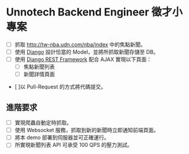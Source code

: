 # Unnotech Backend Engineer 徵才小專案

- [ ] 抓取 http://tw-nba.udn.com/nba/index 中的焦點新聞。 
- [ ] 使用 [Django](https://www.djangoproject.com/) 設計恰當的 Model，並將所抓取新聞存儲至 DB。 
- [ ] 使用 [Django REST Framework](http://www.django-rest-framework.org/) 配合 AJAX 實現以下頁面：
  - [ ] 焦點新聞列表
  - [ ] 新聞詳情頁面
- [ ]以 Pull-Request 的方式將代碼提交。
	
## 進階要求
- [ ] 實現爬蟲自動定時抓取。
- [ ] 使用 Websocket 服務，抓取到新的新聞時立即通知前端頁面。
- [ ] 將本 demo 部署到伺服器並可正確運行。 
- [ ] 所實現新聞列表 API 可承受 100 QPS 的壓力測試。
